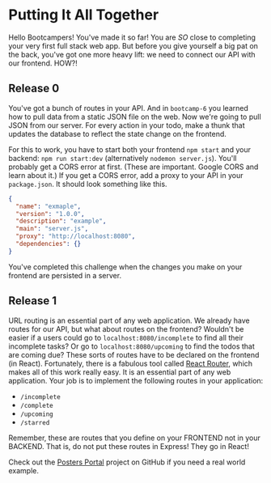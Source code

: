 # Putting It All Together

Hello Bootcampers! You've made it so far! You are _SO_ close to completing your very first full stack web app. But before you give yourself a big pat on the back, you've got one more heavy lift: we need to connect our API with our frontend. HOW?!

## Release 0

You've got a bunch of routes in your API. And in `bootcamp-6` you learned how to pull data from a static JSON file on the web. Now we're going to pull JSON from our server. For every action in your todo, make a thunk that updates the database to reflect the state change on the frontend.

For this to work, you have to start both your frontend `npm start` and your backend: `npm run start:dev` (alternatively `nodemon server.js`). You'll probably get a CORS error at first. (These are important. Google CORS and learn about it.) If you get a CORS error, add a proxy to your API in your `package.json`. It should look something like this.

```JSON
{
  "name": "exmaple",
  "version": "1.0.0",
  "description": "example",
  "main": "server.js",
  "proxy": "http://localhost:8080",
  "dependencies": {}
}
```

You've completed this challenge when the changes you make on your frontend are persisted in a server.

## Release 1

URL routing is an essential part of any web application. We already have routes for our API, but what about routes on the frontend? Wouldn't be easier if a users could go to `localhost:8080/incomplete` to find all their incomplete tasks? Or go to `localhost:8080/upcoming` to find the todos that are coming due? These sorts of routes have to be declared on the frontend (in React). Fortunately, there is a fabulous tool called [React Router](https://github.com/ReactTraining/react-router), which makes all of this work really easy. It is an essential part of any web application. Your job is to implement the following routes in your application:

* `/incomplete`
* `/complete`
* `/upcoming`
* `/starred`

Remember, these are routes that you define on your FRONTEND not in your BACKEND. That is, do not put these routes in Express! They go in React!

Check out the [Posters Portal](https://github.com/DavidsonCollege/poster-portal) project on GitHub if you need a real world example.
